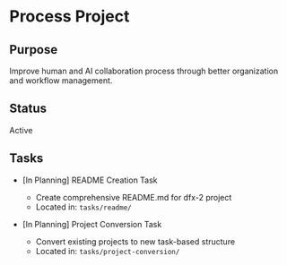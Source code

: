 # Process Project

## Purpose

Improve human and AI collaboration process through better organization and workflow management.

## Status

Active

## Tasks

- [In Planning] README Creation Task

  - Create comprehensive README.md for dfx-2 project
  - Located in: `tasks/readme/`

- [In Planning] Project Conversion Task
  - Convert existing projects to new task-based structure
  - Located in: `tasks/project-conversion/`
